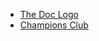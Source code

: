 - [The Doc Logo](https://twitter.com/drdisrespect/status/1050798988964712448/photo/1)
- [Champions Club](https://championsclub.gg/)
